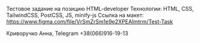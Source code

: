 Тестовое задание на позицию HTML-developer
Технологии: HTML, CSS, TailwindCSS, PostCSS, JS, minify-js
Ссылка на макет: https://www.figma.com/file/VrSmZrSm1e9e2XPEAImtrm/Test-Task

Криворучко Анна, Telegram +38(066)916-19-13
